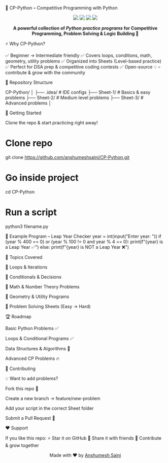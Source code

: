 🐍 CP-Python – Competitive Programming with Python
<p align="center"> <img src="https://img.shields.io/badge/Python-3.x-blue?style=for-the-badge&logo=python" /> <img src="https://img.shields.io/github/stars/anshumeshsaini/CP-Python?style=for-the-badge&color=yellow" /> <img src="https://img.shields.io/github/forks/anshumeshsaini/CP-Python?style=for-the-badge&color=orange" /> <img src="https://img.shields.io/badge/PRs-Welcome-brightgreen?style=for-the-badge" /> </p> <p align="center"> <b>A powerful collection of <i>Python practice programs</i> for Competitive Programming, Problem Solving & Logic Building 🚀</b> </p>
⚡ Why CP-Python?

✅ Beginner → Intermediate friendly
✅ Covers loops, conditions, math, geometry, utility problems
✅ Organized into Sheets (Level-based practice)
✅ Perfect for DSA prep & competitive coding contests
✅ Open-source 💡 – contribute & grow with the community

📂 Repository Structure



CP-Python/
│
├── .idea/               # IDE configs
├── Sheet-1/             # Basics & easy problems
├── Sheet-2/             # Medium level problems
├── Sheet-3/             # Advanced problems
│


🚀 Getting Started

Clone the repo & start practicing right away!

# Clone repo
git clone https://github.com/anshumeshsaini/CP-Python.git

# Go inside project
cd CP-Python

# Run a script
python3 filename.py

🎯 Example Program – Leap Year Checker
year = int(input("Enter year: "))
if (year % 400 == 0) or (year % 100 != 0 and year % 4 == 0):
    print(f"{year} is a Leap Year ✅")
else:
    print(f"{year} is NOT a Leap Year ❌")

📘 Topics Covered

🔹 Loops & Iterations

🔹 Conditionals & Decisions

🔹 Math & Number Theory Problems

🔹 Geometry & Utility Programs

🔹 Problem Solving Sheets (Easy → Hard)

🏆 Roadmap

 Basic Python Problems ✅

 Loops & Conditional Programs ✅

 Data Structures & Algorithms 🚧

 Advanced CP Problems 🔥

🤝 Contributing

💡 Want to add problems?

Fork this repo 🍴

Create a new branch → feature/new-problem

Add your script in the correct Sheet folder

Submit a Pull Request 🚀

❤️ Support

If you like this repo:
⭐ Star it on GitHub
🔗 Share it with friends
📢 Contribute & grow together

<p align="center"> Made with ❤️ by <a href="https://github.com/anshumeshsaini">Anshumesh Saini</a> </p>
